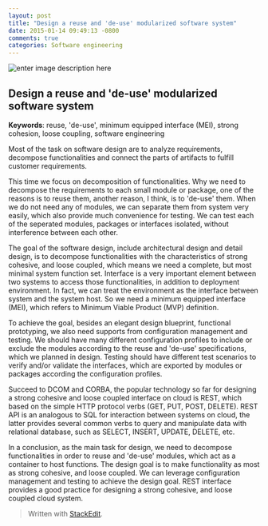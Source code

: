 ```yaml
---
layout: post
title: "Design a reuse and 'de-use' modularized software system"
date: 2015-01-14 09:49:13 -0800
comments: true
categories: Software engineering 
---
```


![enter image description here](http://www.edmentum.com/sites/edmentum.com/files/solutions/content/building_0.jpg)

Design a reuse and 'de-use' modularized software system
-------------------------------------------------------

**Keywords**: reuse, 'de-use', minimum equipped interface (MEI), strong cohesion, loose coupling, software engineering

Most of the task on software design are to analyze requirements, decompose functionalities and connect the parts of artifacts to fulfill customer requirements.

This time we focus on decomposition of functionalities. Why we need to decompose the requirements to each small module or package, one of the reasons is to reuse them, another reason, I think, is to 'de-use' them. When we do not need any of modules, we can separate them from system very easily, which also provide much convenience for testing. We can test each of the seperated modules, packages or interfaces isolated, without interference between each other.

The goal of the software design, include architectural design and detail design, is to decompose functionalities with the characteristics of strong cohesive, and loose coupled, which means we need a complete, but most minimal system function set. Interface is a very important element between two systems to access those functionalities, in addition to deployment environment. In fact, we can treat the environment as the interface between system and the system host. So we need a minimum equipped interface (MEI), which refers to Minimum Viable Product (MVP) definition.

To achieve the goal, besides an elegant design blueprint, functional prototyping, we also need supports from configuration management and testing. We should have many different configuration profiles to include or exclude the modules according to the reuse and 'de-use' specifications, which we planned in design. Testing should have different test scenarios to verify and/or validate the interfaces, which are exported by modules or packages according the configuration profiles.

Succeed to DCOM and CORBA, the popular technology so far for designing a strong cohesive and loose coupled interface on cloud is REST, which based on the simple HTTP protocol verbs (GET, PUT, POST, DELETE). REST API is an analogous to SQL for interaction between systems on cloud, the latter provides several common verbs to query and manipulate data with relational database, such as SELECT, INSERT, UPDATE, DELETE, etc.

In a conclusion, as the main task for design, we need to decompose functionalities in order to reuse and 'de-use' modules, which act as a container to host functions. The design goal is to make functionality as most as strong cohesive, and loose coupled. We can leverage configuration management and testing to achieve the design goal. REST interface provides a good practice for designing a strong cohesive, and loose coupled cloud system.

> Written with [StackEdit](https://stackedit.io/).
